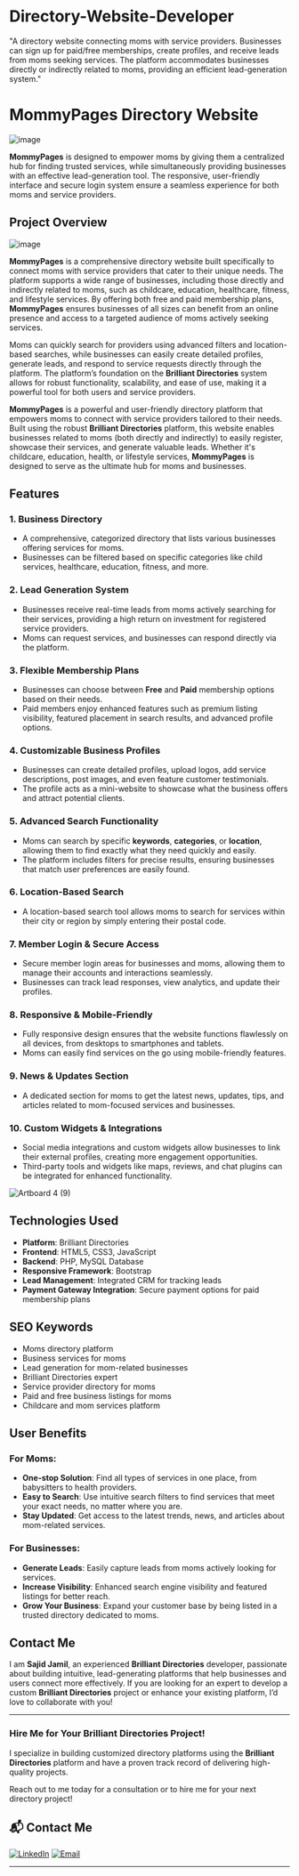 # Directory-Website-Developer
"A directory website connecting moms with service providers. Businesses can sign up for paid/free memberships, create profiles, and receive leads from moms seeking services. The platform accommodates businesses directly or indirectly related to moms, providing an efficient lead-generation system."
# MommyPages Directory Website

![image](https://github.com/user-attachments/assets/50732ba8-1de6-4132-b67e-848c800184f2)

**MommyPages** is designed to empower moms by giving them a centralized hub for finding trusted services, while simultaneously providing businesses with an effective lead-generation tool. The responsive, user-friendly interface and secure login system ensure a seamless experience for both moms and service providers.

## Project Overview

![image](https://github.com/user-attachments/assets/7d645414-08b2-4859-b0a1-f20d4764b8f7)

**MommyPages** is a comprehensive directory website built specifically to connect moms with service providers that cater to their unique needs. The platform supports a wide range of businesses, including those directly and indirectly related to moms, such as childcare, education, healthcare, fitness, and lifestyle services. By offering both free and paid membership plans, **MommyPages** ensures businesses of all sizes can benefit from an online presence and access to a targeted audience of moms actively seeking services.

Moms can quickly search for providers using advanced filters and location-based searches, while businesses can easily create detailed profiles, generate leads, and respond to service requests directly through the platform. The platform’s foundation on the **Brilliant Directories** system allows for robust functionality, scalability, and ease of use, making it a powerful tool for both users and service providers.

**MommyPages** is a powerful and user-friendly directory platform that empowers moms to connect with service providers tailored to their needs. Built using the robust **Brilliant Directories** platform, this website enables businesses related to moms (both directly and indirectly) to easily register, showcase their services, and generate valuable leads. Whether it's childcare, education, health, or lifestyle services, **MommyPages** is designed to serve as the ultimate hub for moms and businesses.

## Features

### 1. **Business Directory**
   - A comprehensive, categorized directory that lists various businesses offering services for moms.
   - Businesses can be filtered based on specific categories like child services, healthcare, education, fitness, and more.

### 2. **Lead Generation System**
   - Businesses receive real-time leads from moms actively searching for their services, providing a high return on investment for registered service providers.
   - Moms can request services, and businesses can respond directly via the platform.

### 3. **Flexible Membership Plans**
   - Businesses can choose between **Free** and **Paid** membership options based on their needs.
   - Paid members enjoy enhanced features such as premium listing visibility, featured placement in search results, and advanced profile options.

### 4. **Customizable Business Profiles**
   - Businesses can create detailed profiles, upload logos, add service descriptions, post images, and even feature customer testimonials.
   - The profile acts as a mini-website to showcase what the business offers and attract potential clients.

### 5. **Advanced Search Functionality**
   - Moms can search by specific **keywords**, **categories**, or **location**, allowing them to find exactly what they need quickly and easily.
   - The platform includes filters for precise results, ensuring businesses that match user preferences are easily found.

### 6. **Location-Based Search**
   - A location-based search tool allows moms to search for services within their city or region by simply entering their postal code.

### 7. **Member Login & Secure Access**
   - Secure member login areas for businesses and moms, allowing them to manage their accounts and interactions seamlessly.
   - Businesses can track lead responses, view analytics, and update their profiles.

### 8. **Responsive & Mobile-Friendly**
   - Fully responsive design ensures that the website functions flawlessly on all devices, from desktops to smartphones and tablets.
   - Moms can easily find services on the go using mobile-friendly features.

### 9. **News & Updates Section**
   - A dedicated section for moms to get the latest news, updates, tips, and articles related to mom-focused services and businesses.

### 10. **Custom Widgets & Integrations**
   - Social media integrations and custom widgets allow businesses to link their external profiles, creating more engagement opportunities.
   - Third-party tools and widgets like maps, reviews, and chat plugins can be integrated for enhanced functionality.

![Artboard 4 (9)](https://github.com/user-attachments/assets/133f7510-bb2d-4256-aa64-95919c24502f)

## Technologies Used

- **Platform**: Brilliant Directories
- **Frontend**: HTML5, CSS3, JavaScript
- **Backend**: PHP, MySQL Database
- **Responsive Framework**: Bootstrap
- **Lead Management**: Integrated CRM for tracking leads
- **Payment Gateway Integration**: Secure payment options for paid membership plans

## SEO Keywords

- Moms directory platform
- Business services for moms
- Lead generation for mom-related businesses
- Brilliant Directories expert
- Service provider directory for moms
- Paid and free business listings for moms
- Childcare and mom services platform

## User Benefits

### For Moms:
- **One-stop Solution**: Find all types of services in one place, from babysitters to health providers.
- **Easy to Search**: Use intuitive search filters to find services that meet your exact needs, no matter where you are.
- **Stay Updated**: Get access to the latest trends, news, and articles about mom-related services.

### For Businesses:
- **Generate Leads**: Easily capture leads from moms actively looking for services.
- **Increase Visibility**: Enhanced search engine visibility and featured listings for better reach.
- **Grow Your Business**: Expand your customer base by being listed in a trusted directory dedicated to moms.

## Contact Me

I am **Sajid Jamil**, an experienced **Brilliant Directories** developer, passionate about building intuitive, lead-generating platforms that help businesses and users connect more effectively. If you are looking for an expert to develop a custom **Brilliant Directories** project or enhance your existing platform, I’d love to collaborate with you!

---

### Hire Me for Your Brilliant Directories Project!
I specialize in building customized directory platforms using the **Brilliant Directories** platform and have a proven track record of delivering high-quality projects. 

Reach out to me today for a consultation or to hire me for your next directory project!


## 📬 Contact Me

[![LinkedIn](https://img.shields.io/badge/LinkedIn-Connect-blue?style=for-the-badge&logo=linkedin)](https://www.linkedin.com/in/sajid-jameel-721256178/)
[![Email](https://img.shields.io/badge/Email-Contact%20Me-orange?style=for-the-badge&logo=gmail)](mailto:sajidjamil.met@gmail.com)

---
